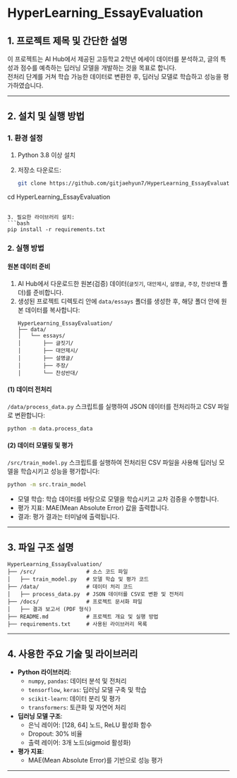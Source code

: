 # HyperLearning_EssayEvaluation

## 1. 프로젝트 제목 및 간단한 설명
이 프로젝트는 AI Hub에서 제공된 고등학교 2학년 에세이 데이터를 분석하고, 글의 특성과 점수를 예측하는 딥러닝 모델을 개발하는 것을 목표로 합니다.  
전처리 단계를 거쳐 학습 가능한 데이터로 변환한 후, 딥러닝 모델로 학습하고 성능을 평가하였습니다.

---

## 2. 설치 및 실행 방법

### **1. 환경 설정**
1. Python 3.8 이상 설치  

2. 저장소 다운로드:
   ```bash
   git clone https://github.com/gitjaehyun7/HyperLearning_EssayEvaluation.git
cd HyperLearning_EssayEvaluation
   ```

3. 필요한 라이브러리 설치:
   ```bash
   pip install -r requirements.txt
   ```

### **2. 실행 방법**

#### **원본 데이터 준비**
1. AI Hub에서 다운로드한 원본(검증) 데이터(`글짓기`, `대안제시`, `설명글`, `주장`, `찬성반대` 폴더)를 준비합니다.
2. 생성된 프로젝트 디렉토리 안에 `data/essays` 폴더를 생성한 후, 해당 폴더 안에 원본 데이터를 복사합니다:
    ```
    HyperLearning_EssayEvaluation/
    ├── data/
    │   └── essays/
    │       ├── 글짓기/
    │       ├── 대안제시/
    │       ├── 설명글/
    │       ├── 주장/
    │       └── 찬성반대/
    ```

#### **(1) 데이터 전처리**
`/data/process_data.py` 스크립트를 실행하여 JSON 데이터를 전처리하고 CSV 파일로 변환합니다:
```bash
python -m data.process_data
```

#### **(2) 데이터 모델링 및 평가**
`/src/train_model.py` 스크립트를 실행하여 전처리된 CSV 파일을 사용해 딥러닝 모델을 학습시키고 성능을 평가합니다:
```bash
python -m src.train_model
```
- 모델 학습: 학습 데이터를 바탕으로 모델을 학습시키고 교차 검증을 수행합니다.
- 평가 지표: MAE(Mean Absolute Error) 값을 출력합니다.
- 결과: 평가 결과는 터미널에 출력됩니다.

---

## 3. 파일 구조 설명

```
HyperLearning_EssayEvaluation/
├── /src/                # 소스 코드 파일
│   ├── train_model.py   # 모델 학습 및 평가 코드
├── /data/               # 데이터 처리 코드
│   ├── process_data.py  # JSON 데이터를 CSV로 변환 및 전처리
├── /docs/               # 프로젝트 문서화 파일
│   ├── 결과 보고서 (PDF 형식)
├── README.md            # 프로젝트 개요 및 실행 방법
├── requirements.txt     # 사용된 라이브러리 목록
```

---

## 4. 사용한 주요 기술 및 라이브러리
- **Python 라이브러리**:
  - `numpy`, `pandas`: 데이터 분석 및 전처리
  - `tensorflow`, `keras`: 딥러닝 모델 구축 및 학습
  - `scikit-learn`: 데이터 분리 및 평가
  - `transformers`: 토큰화 및 자연어 처리
- **딥러닝 모델 구조**:
  - 은닉 레이어: [128, 64] 노드, ReLU 활성화 함수
  - Dropout: 30% 비율
  - 출력 레이어: 3개 노드(sigmoid 활성화)
- **평가 지표**:
  - MAE(Mean Absolute Error)를 기반으로 성능 평가

---
